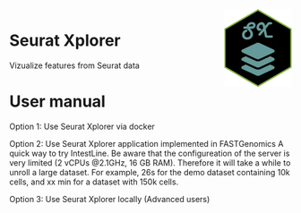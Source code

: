 <img src="logo-sx.png" align="right" width=120 height=139 alt="" />

# Seurat Xplorer
Vizualize features from Seurat data

# User manual

Option 1: Use Seurat Xplorer via docker

Option 2: Use Seurat Xplorer application implemented in FASTGenomics A quick way to try IntestLine. Be aware that the configureation of the server is very limited (2 vCPUs @2.1GHz, 16 GB RAM). Therefore it will take a while to unroll a large dataset. For example, 26s for the demo dataset containing 10k cells, and xx min for a dataset with 150k cells.

Option 3: Use Seurat Xplorer locally (Advanced users)
